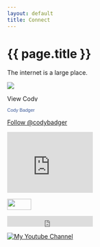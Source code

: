 ```yaml
---
layout: default
title: Connect
---
```


# {{ page.title }}

The internet is a large place.

<a href="mailto:c@codycardbadger.com"><img src="http://www.aimamusic.it/wp-content/uploads/2012/10/email_us_button.png" /></a>

<a href="https://www.linkedin.com/pub/cody-badger/4/158/11b"><img src="https://static.licdn.com/scds/common/u/img/webpromo/btn_profile_bluetxt_80x15.png" width="80" height="15" border="0" alt="View Cody Badger's profile on LinkedIn"></a>

<a href="https://www.facebook.com/codybadger" title="Cody Badger" style="font-family: &quot;lucida grande&quot;,tahoma,verdana,arial,sans-serif; font-size: 11px; font-variant: normal; font-style: normal; font-weight: normal; color: #3B5998; text-decoration: none;" target="_TOP">Cody Badger</a><span style="font-family: &#039;lucida grande&#039;,tahoma,verdana,arial,sans-serif;font-size: 11px;line-height: 16px;font-variant: normal;font-style: normal;font-weight: normal;color: #555555;text-decoration: none;"></span><br /><a href="https://www.facebook.com/codybadger" title="Cody Badger" target="_TOP"><img class="img" src="https://badge.facebook.com/badge/2502745.10096.1093797307.png" style="border: 0px;" alt="" /></a>

<a href="https://twitter.com/codybadger" class="twitter-follow-button" data-show-count="false">Follow @codybadger</a> <script>!function(d,s,id){var js,fjs=d.getElementsByTagName(s)[0],p=/^http:/.test(d.location)?'http':'https';if(!d.getElementById(id)){js=d.createElement(s);js.id=id;js.src=p+'://platform.twitter.com/widgets.js';fjs.parentNode.insertBefore(js,fjs);}}(document, 'script', 'twitter-wjs');</script>

<iframe src="http://githubbadge.appspot.com/codybadger?a=0" style="border: 0;height: 142px;width: 200px;overflow: hidden;" frameBorder="0"></iframe>

<a href="http://www.flickr.com/photos/codybadger/" title="See my photos on Flickr!"><img src="https://s.yimg.com/pw/images/goodies/white-flickr.png" width="56" height="26" alt=""></a>

<iframe src="https://embed.spotify.com/follow/1/?uri=spotify:artist:1vCWHaC5f2uS3yhpwWbIA6&size=basic&theme=light&show-count=0" width="200" height="25" scrolling="no" frameborder="0" style="border:none; overflow:hidden;" allowtransparency="true"></iframe>

<a href="https://www.youtube.com/user/codybadger"><img src="http://youtube.com/yt/img/logo_1x.png" title="My Youtube Channel" /></a>

